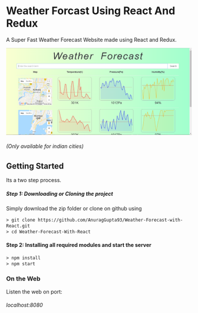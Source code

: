 # Weather Forcast Using React And Redux

A Super Fast Weather Forecast Website made using React and Redux.



![alt text](https://github.com/AnuragGupta93/Weather-Forecast-with-React/blob/master/style/image1.png)


###### (Only available for indian cities)



## Getting Started

Its a two step process.

##### Step 1: Downloading or Cloning the project

Simply download the zip folder or clone on github using
```
> git clone https://github.com/AnuragGupta93/Weather-Forecast-with-React.git
> cd Weather-Forecast-With-React 
```

#### Step 2: Installing all required modules and start the server
```
> npm install
> npm start
```

### On the Web

Listen the web on port:
######  localhost:8080
